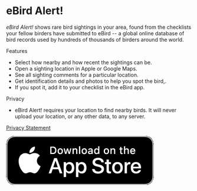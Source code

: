 # eBird Alert!


*eBird Alert!* shows rare bird sightings in your area, found from the checklists your fellow birders have submitted to eBird -- a global online database of bird records used by hundreds of thousands of birders around the world.

Features

- Select how nearby and how recent the sightings can be.
- Open a sighting location in Apple or Google Maps.
- See all sighting comments for a particular location.
- Get identification details and photos to help you spot the bird,.
- If you spot it, add it to your checklist in the eBird app.

Privacy

- eBird Alert! requires your location to find nearby birds. It will never upload your location, or any other data, to any server.

[Privacy Statement](privacy.html)

<!-- that's a placeholder -->

[![Download on the App Store](../Download_App_Store_en.png "Download on the App Store")](https://apps.apple.com/us/app/merlin-bird-id-by-cornell-lab/id773457673)
